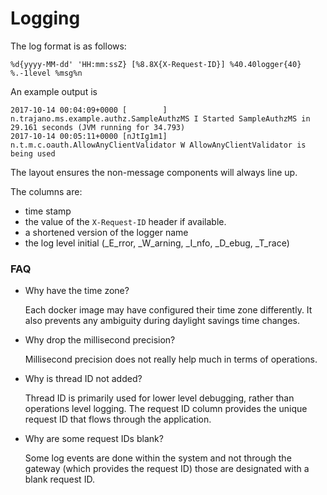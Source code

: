 Logging
=======

The log format is as follows:

    %d{yyyy-MM-dd' 'HH:mm:ssZ} [%8.8X{X-Request-ID}] %40.40logger{40} %.-1level %msg%n
    
An example output is 

    2017-10-14 00:04:09+0000 [        ] n.trajano.ms.example.authz.SampleAuthzMS I Started SampleAuthzMS in 29.161 seconds (JVM running for 34.793)
    2017-10-14 00:05:11+0000 [nJtIg1m1]    n.t.m.c.oauth.AllowAnyClientValidator W AllowAnyClientValidator is being used
    
The layout ensures the non-message components will always line up.

The columns are:

* time stamp
* the value of the `X-Request-ID` header if available.
* a shortened version of the logger name
* the log level initial (_E_rror, _W_arning, _I_nfo, _D_ebug, _T_race)

### FAQ

* Why have the time zone?

  Each docker image may have configured their time zone differently.  It also prevents any ambiguity during daylight savings time changes.
  
* Why drop the millisecond precision?

  Millisecond precision does not really help much in terms of operations.  

* Why is thread ID not added?

  Thread ID is primarily used for lower level debugging, rather than operations level logging.  The request ID column provides the unique request ID that flows through the application.
  
* Why are some request IDs blank?

  Some log events are done within the system and not through the gateway (which provides the request ID) those are designated with a blank request ID.